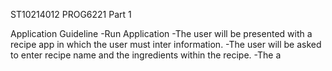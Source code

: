 ST10214012
PROG6221
Part 1

Application Guideline
-Run Application
-The user will be presented with a recipe app in which the user must inter information.
-The user will be asked to enter recipe name and the ingredients within the recipe.
-The a
